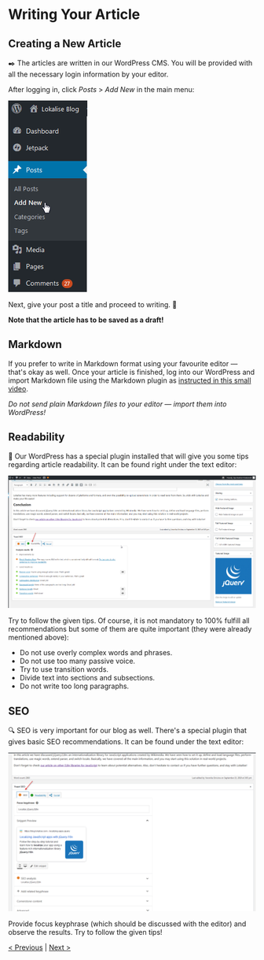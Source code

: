 # Writing Your Article

## Creating a New Article

:black_nib: The articles are written in our WordPress CMS. You will be provided with all the necessary login information by your editor.

After logging in, click *Posts* > *Add New* in the main menu:

![](../img/new_post.png)

Next, give your post a title and proceed to writing. :star2:

**Note that the article has to be saved as a draft!**

## Markdown

If you prefer to write in Markdown format using your favourite editor — that's okay as well. Once your article is finished, log into our WordPress and import Markdown file using the Markdown plugin as [instructed in this small video](https://www.youtube.com/watch?v=3EhQ4Xjzg6s).

*Do not send plain Markdown files to your editor — import them into WordPress!*

## Readability

:book: Our WordPress has a special plugin installed that will give you some tips regarding article readability. It can be found right under the text editor:

![](../img/readability.png)

Try to follow the given tips. Of course, it is not mandatory to 100% fulfill all recommendations but some of them are quite important (they were already mentioned above):

* Do not use overly complex words and phrases.
* Do not use too many passive voice.
* Try to use transition words.
* Divide text into sections and subsections.
* Do not write too long paragraphs.

## SEO

:mag: SEO is very important for our blog as well. There's a special plugin that gives basic SEO recommendations. It can be found under the text editor:

![](../img/seo.png)

Provide focus keyphrase (which should be discussed with the editor) and observe the results. Try to follow the given tips!

[< Previous](03-collaborating-with-editor.md) | [Next >](05-getting-paid.md)
